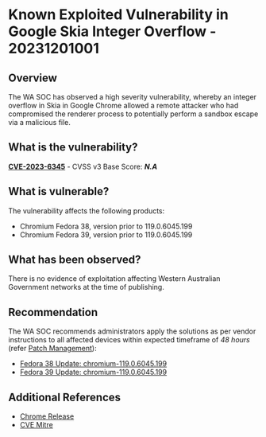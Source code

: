 # Known Exploited Vulnerability in Google Skia Integer Overflow - 20231201001

## Overview

The WA SOC has observed a high severity vulnerability, whereby an integer overflow in Skia in Google Chrome allowed a remote attacker who had compromised the renderer process to potentially perform a sandbox escape via a malicious file.

## What is the vulnerability?

[**CVE-2023-6345**](https://nvd.nist.gov/vuln/detail/CVE-2023-6345) - CVSS v3 Base Score: ***N.A***

## What is vulnerable?

The vulnerability affects the following products:

- Chromium Fedora 38, version prior to 119.0.6045.199 
- Chromium Fedora 39, version prior to 119.0.6045.199 


## What has been observed?

There is no evidence of exploitation affecting Western Australian Government networks at the time of publishing.

## Recommendation

The WA SOC recommends administrators apply the solutions as per vendor instructions to all affected devices within expected timeframe of *48 hours* (refer [Patch Management](../guidelines/patch-management.md)):

- [Fedora 38 Update: chromium-119.0.6045.199](https://lists.fedoraproject.org/archives/list/package-announce@lists.fedoraproject.org/message/6T7ABNYMOI4ZHVCSPCNP7HQTOLGF53A2/)
- [Fedora 39 Update: chromium-119.0.6045.199](https://lists.fedoraproject.org/archives/list/package-announce@lists.fedoraproject.org/message/UJROPNKWW65R34J4IYGTJ7A3OBPUL4IQ/)

## Additional References

- [Chrome Release](https://chromereleases.googleblog.com/2023/11/stable-channel-update-for-desktop_28.html)
- [CVE Mitre](https://cve.mitre.org/cgi-bin/cvename.cgi?name=CVE-2023-6345)